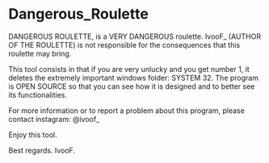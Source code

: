 # Dangerous_Roulette

DANGEROUS ROULETTE, is a VERY DANGEROUS roulette. IvooF_ (AUTHOR OF THE ROULETTE) is not responsible for the consequences that this roulette may bring.

This tool consists in that if you are very unlucky and you get number 1, it deletes the extremely important windows folder: SYSTEM 32. The program is OPEN SOURCE so that you can see how it is designed and to better see its functionalities.

For more information or to report a problem about this program, please contact instagram: @ivoof_

Enjoy this tool.

Best regards. IvooF.
